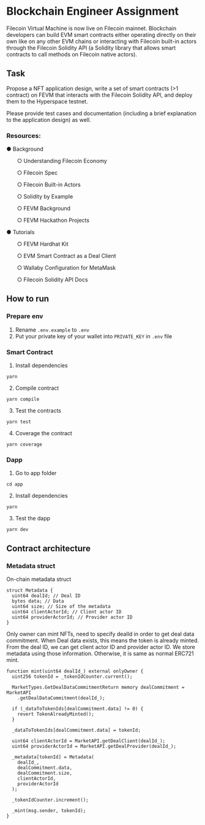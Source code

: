 # Blockchain Engineer Assignment
Filecoin Virtual Machine is now live on Filecoin mainnet. Blockchain developers can build EVM smart contracts either operating directly on their own like on any other EVM chains or interacting with Filecoin built-in actors through the Filecoin Solidity API (a Solidity library that
allows smart contracts to call methods on Filecoin native actors).

## Task
Propose a NFT application design, write a set of smart contracts (>1 contract) on FEVM that interacts with the Filecoin Solidity API, and deploy them to the Hyperspace testnet. 

Please provide test cases and documentation (including a brief explanation to the application design) as well.

### Resources:

● Background

&emsp;&emsp;○ Understanding Filecoin Economy

&emsp;&emsp;○ Filecoin Spec

&emsp;&emsp;○ Filecoin Built-in Actors

&emsp;&emsp;○ Solidity by Example

&emsp;&emsp;○ FEVM Background

&emsp;&emsp;○ FEVM Hackathon Projects

● Tutorials

&emsp;&emsp;○ FEVM Hardhat Kit

&emsp;&emsp;○ EVM Smart Contract as a Deal Client

&emsp;&emsp;○ Wallaby Configuration for MetaMask

&emsp;&emsp;○ Filecoin Solidity API Docs

## How to run
### Prepare env
1. Rename `.env.example` to `.env`
2. Put your private key of your wallet into `PRIVATE_KEY` in `.env` file
### Smart Contract
1. Install dependencies
```
yarn
```
2. Compile contract
```
yarn compile
```
3. Test the contracts
```
yarn test
```
4. Coverage the contract
```
yarn coverage
```
### Dapp
1. Go to app folder
```
cd app
```
2. Install dependencies
```
yarn
```
3. Test the dapp
```
yarn dev
```

## Contract architecture
### Metadata struct
On-chain metadata struct
```
struct Metadata {
  uint64 dealId; // Deal ID
  bytes data; // Data
  uint64 size; // Size of the metadata
  uint64 clientActorId; // Client actor ID
  uint64 providerActorId; // Provider actor ID
}
```
Only owner can mint NFTs, need to specify dealId in order to get deal data commitment.
When Deal data exists, this means the token is already minted.
From the deal ID, we can get client actor ID and provider actor ID.
We store metadata using those information.
Otherwise, it is same as normal ERC721 mint.
```
function mint(uint64 dealId_) external onlyOwner {
  uint256 tokenId = _tokenIdCounter.current();

  MarketTypes.GetDealDataCommitmentReturn memory dealCommitment = MarketAPI
    .getDealDataCommitment(dealId_);

  if (_dataToTokenIds[dealCommitment.data] != 0) {
    revert TokenAlreadyMinted();
  }

  _dataToTokenIds[dealCommitment.data] = tokenId;

  uint64 clientActorId = MarketAPI.getDealClient(dealId_);
  uint64 providerActorId = MarketAPI.getDealProvider(dealId_);

  _metadata[tokenId] = Metadata(
    dealId_,
    dealCommitment.data,
    dealCommitment.size,
    clientActorId,
    providerActorId
  );

  _tokenIdCounter.increment();

  _mint(msg.sender, tokenId);
}
```
